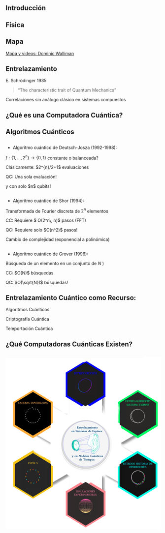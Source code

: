 </section><section id="introducción" class="titleslide slide level1" data-background="inf.gif"> 
<h1>Introducción</h1>

# Física 

## Mapa

<a href="http://dominicwalliman.com"> Mapa y videos: Dominic Walliman</a>

</section><section data-background="map.png" data-background-size="cover" data-background-color="#111">

## Entrelazamiento

E. Schrödinger 1935

<span class="fragment (appear)" data-fragment-index="1"><p>		
<blockquote cite="">&ldquo;The characteristic trait of Quantum Mechanics&rdquo;</blockquote>
		
<span class="fragment (appear)" data-fragment-index="2"><p>
Correlaciones sin análogo clásico en sistemas compuestos 

## ¿Qué es una Computadora Cuántica?
</section><section data-background-video="QM1.mp4" data-background-size="cover" controls id="video1" data-transition="fade"> 

## Algoritmos Cuánticos

##

<span class="fragment (appear)" data-fragment-index="1"><p>
- Algoritmo cuántico de Deutsch-Josza (1992-1998):

 <span class="fragment (appear)" data-fragment-index="2"><p>
 $f:\{1,\ldots,2^n\}\rightarrow \{0,1\}$ constante o balanceada?
 <p class="fragment highlight-red">Clásicamente:  $2^{n}/2+1$ evaluaciones</p>
 <p class="fragment highlight-blue">QC: Una sola evaluación!</p>
 <p class="fragment grow">y con solo $n$ qubits!</p></p>

##

<span class="fragment (appear)" data-fragment-index="1"><p>
- Algoritmo cuántico de Shor (1994):
 
<span class="fragment (appear)" data-fragment-index="2"><p>
 Transformada de Fourier discreta de $2^n$ elementos
 
 <p class="fragment highlight-red">CC: Requiere $ O(2^n\, n)$ pasos (FFT)</p> 
 <p class="fragment highlight-blue">QC: Requiere solo $O(n^2)$ pasos!</p>
 <p class="fragment grow">Cambio de complejidad (exponencial a polinómica)</p>

##

<span class="fragment (appear)" data-fragment-index="1"><p>				
- Algoritmo cuántico de Grover (1996):
 
 Búsqueda de un elemento en un conjunto de $N$ )
 <p class="fragment highlight-red"> CC: $O(N)$ búsquedas</p> 
 <p class="fragment highlight-blue"> QC: $O(\sqrt{N})$  búsquedas!</p> 

## Entrelazamiento Cuántico como Recurso:

<span class="fragment (appear)" data-fragment-index="1"><p> 
Algoritmos Cuánticos 

<span class="fragment (appear)" data-fragment-index="2"><p> 
Criptografía Cuántica

<span class="fragment (appear)" data-fragment-index="3"><p>
Teleportación Cuántica


## ¿Qué Computadoras Cuánticas Existen?
</section><section data-background-video="QM2.mp4" data-background-size="cover" data-background-color="#000" id="este" class="slide level2">

# <a href="../Portada2.svg#3">![](../home.png)</a>
